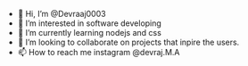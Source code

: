 - 👋 Hi, I’m @Devraaj0003
- 👀 I’m interested in software developing
- 🌱 I’m currently learning nodejs and css
- 💞️ I’m looking to collaborate on projects that inpire the users.
- 📫 How to reach me instagram @devraj.M.A

<!---
Devraaj0003/Devraaj0003 is a ✨ special ✨ repository because its `README.md` (this file) appears on your GitHub profile.
You can click the Preview link to take a look at your changes.
--->
